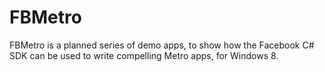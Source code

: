 FBMetro
=======

FBMetro is a planned series of demo apps, to show how the Facebook C# SDK can be used to write compelling Metro apps, for Windows 8. 
